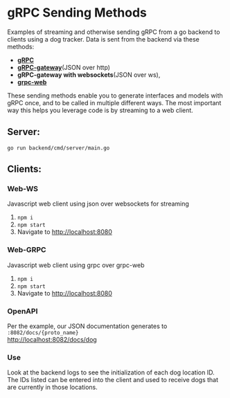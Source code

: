 # gRPC Sending Methods

Examples of streaming and otherwise sending gRPC from a go backend to clients using a dog tracker. 
Data is sent from the backend via these methods:
- **[gRPC](https://github.com/grpc/grpc-go)**
- **[gRPC-gateway](https://github.com/grpc-ecosystem/grpc-gateway)**(JSON over http)
- **gRPC-gateway with websockets**(JSON over ws), 
- **[grpc-web](https://github.com/improbable-eng/grpc-web)**

These sending methods enable you to generate interfaces and models with gRPC once,
 and to be called in multiple different ways. The most important way this helps 
 you leverage code is by streaming to a web client.
 
## Server:
`go run backend/cmd/server/main.go`


## Clients:

### Web-WS
Javascript web client using json over websockets for streaming
1. `npm i`
2. `npm start`
3. Navigate to [http://localhost:8080](http://localhost:8080)

### Web-GRPC
Javascript web client using grpc over grpc-web
1. `npm i`
2. `npm start`
3. Navigate to [http://localhost:8080](http://localhost:8080)

### OpenAPI
Per the example, our JSON documentation generates to `:8082/docs/{proto_name}`  
 [http://localhost:8082/docs/dog](http://localhost:8082/docs/dog)
### Use

Look at the backend logs to see the initialization of each dog location ID. 
The IDs listed can be entered into the client and used to receive dogs that are currently in those locations.
